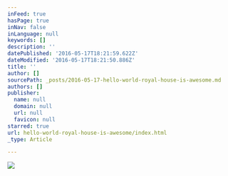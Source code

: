 ```yaml
---
inFeed: true
hasPage: true
inNav: false
inLanguage: null
keywords: []
description: ''
datePublished: '2016-05-17T18:21:59.622Z'
dateModified: '2016-05-17T18:21:50.886Z'
title: ''
author: []
sourcePath: _posts/2016-05-17-hello-world-royal-house-is-awesome.md
authors: []
publisher:
  name: null
  domain: null
  url: null
  favicon: null
starred: true
url: hello-world-royal-house-is-awesome/index.html
_type: Article

---
```

![](https://the-grid-user-content.s3-us-west-2.amazonaws.com/467ed473-b05f-44a9-8651-4313cd211f68.jpg)